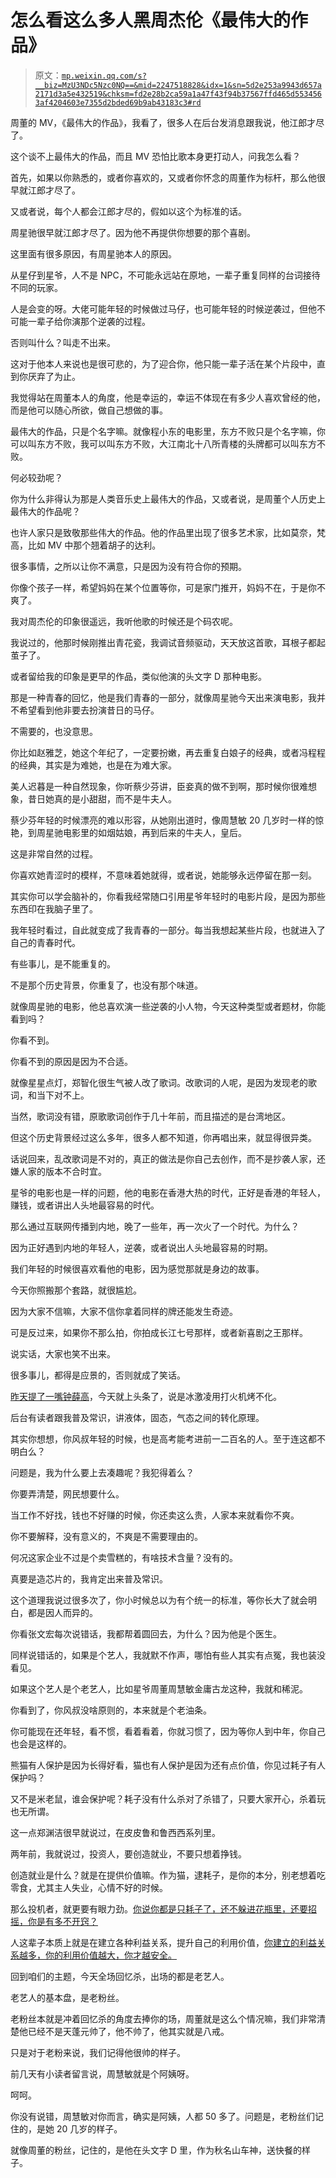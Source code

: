 # 怎么看这么多人黑周杰伦《最伟大的作品》

> 原文：[`mp.weixin.qq.com/s?__biz=MzU3NDc5Nzc0NQ==&mid=2247518828&idx=1&sn=5d2e253a9943d657a2171d3a5e432519&chksm=fd2e28b2ca59a1a47f43f94b37567ffd465d5534563af4204603e7355d2bded69b9ab43183c3#rd`](http://mp.weixin.qq.com/s?__biz=MzU3NDc5Nzc0NQ==&mid=2247518828&idx=1&sn=5d2e253a9943d657a2171d3a5e432519&chksm=fd2e28b2ca59a1a47f43f94b37567ffd465d5534563af4204603e7355d2bded69b9ab43183c3#rd)

周董的 MV，《最伟大的作品》，我看了，很多人在后台发消息跟我说，他江郎才尽了。

这个谈不上最伟大的作品，而且 MV 恐怕比歌本身更打动人，问我怎么看？

首先，如果以你熟悉的，或者你喜欢的，又或者你怀念的周董作为标杆，那么他很早就江郎才尽了。

又或者说，每个人都会江郎才尽的，假如以这个为标准的话。

周星驰很早就江郎才尽了。因为他不再提供你想要的那个喜剧。

这里面有很多原因，有周星驰本人的原因。

从星仔到星爷，人不是 NPC，不可能永远站在原地，一辈子重复同样的台词接待不同的玩家。

人是会变的呀。大佬可能年轻的时候做过马仔，也可能年轻的时候逆袭过，但他不可能一辈子给你演那个逆袭的过程。

否则叫什么？叫走不出来。

这对于他本人来说也是很可悲的，为了迎合你，他只能一辈子活在某个片段中，直到你厌弃了为止。

我觉得站在周董本人的角度，他是幸运的，幸运不体现在有多少人喜欢曾经的他，而是他可以随心所欲，做自己想做的事。

最伟大的作品，只是个名字嘛。就像程小东的电影里，东方不败只是个名字嘛，你可以叫东方不败，我可以叫东方不败，大江南北十八所青楼的头牌都可以叫东方不败。

何必较劲呢？

你为什么非得认为那是人类音乐史上最伟大的作品，又或者说，是周董个人历史上最伟大的作品呢？

也许人家只是致敬那些伟大的作品。他的作品里出现了很多艺术家，比如莫奈，梵高，比如 MV 中那个翘着胡子的达利。

很多事情，之所以让你不满意，只是因为没有符合你的预期。

你像个孩子一样，希望妈妈在某个位置等你，可是家门推开，妈妈不在，于是你不爽了。

我对周杰伦的印象很遥远，我听他歌的时候还是个码农呢。

我说过的，他那时候刚推出青花瓷，我调试音频驱动，天天放这首歌，耳根子都起茧子了。

或者留给我的印象是更早的作品，类似他演的头文字 D 那种电影。

那是一种青春的回忆，他是我们青春的一部分，就像周星驰今天出来演电影，我并不希望看到他非要去扮演昔日的马仔。

不需要的，也没意思。

你比如赵雅芝，她这个年纪了，一定要扮嫩，再去重复白娘子的经典，或者冯程程的经典，其实是为难她，也是在为难大家。

美人迟暮是一种自然现象，你听蔡少芬讲，臣妾真的做不到啊，那时候你很难想象，昔日她真的是小甜甜，而不是牛夫人。

蔡少芬年轻的时候漂亮的难以形容，从她刚出道时，像周慧敏 20 几岁时一样的惊艳，到周星驰电影里的如烟姑娘，再到后来的牛夫人，皇后。

这是非常自然的过程。

你喜欢她青涩时的模样，不意味着她就得，或者说，她能够永远停留在那一刻。

其实你可以学会脑补的，你看我经常随口引用星爷年轻时的电影片段，是因为那些东西印在我脑子里了。

我年轻时看过，自此就变成了我青春的一部分。每当我想起某些片段，也就进入了自己的青春时代。

有些事儿，是不能重复的。

不是那个历史背景，你重复了，也没有那个味道。

就像周星驰的电影，他总喜欢演一些逆袭的小人物，今天这种类型或者题材，你能看到吗？

你看不到。

你看不到的原因是因为不合适。

就像星星点灯，郑智化很生气被人改了歌词。改歌词的人呢，是因为发现老的歌词，和当下对不上。

当然，歌词没有错，原歌歌词创作于几十年前，而且描述的是台湾地区。

但这个历史背景经过这么多年，很多人都不知道，你再唱出来，就显得很异类。

话说回来，乱改歌词是不对的，真正的做法是你自己去创作，而不是抄袭人家，还嫌人家的版本不合时宜。

星爷的电影也是一样的问题，他的电影在香港大热的时代，正好是香港的年轻人，赚钱，或者讲出人头地最容易的时代。

那么通过互联网传播到内地，晚了一些年，再一次火了一个时代。为什么？

因为正好遇到内地的年轻人，逆袭，或者说出人头地最容易的时期。

我们年轻的时候很喜欢看他的电影，因为感觉那就是身边的故事。

今天你照搬那个套路，就很尴尬。

因为大家不信嘛，大家不信你拿着同样的牌还能发生奇迹。

可是反过来，如果你不那么拍，你拍成长江七号那样，或者新喜剧之王那样。

说实话，大家也笑不出来。

很多事儿，都得是应景的，否则就成了笑话。

[昨天提了一嘴钟薛高](http://mp.weixin.qq.com/s?__biz=MzU0MjYwNDU2Mw==&mid=2247507061&idx=2&sn=5e52863369a3e82e5339c12f506dc46e&chksm=fb1ab009cc6d391f5b33a021739c28287972f74806f33fd7dddd1a95da0ce03d0da6cfd7cf28&scene=21#wechat_redirect)，今天就上头条了，说是冰激凌用打火机烤不化。

后台有读者跟我普及常识，讲液体，固态，气态之间的转化原理。

其实你想想，你风叔年轻的时候，也是高考能考进前一二百名的人。至于连这都不明白么？

问题是，我为什么要上去凑趣呢？我犯得着么？

你要弄清楚，网民想要什么。

当工作不好找，钱也不好赚的时候，你还卖这么贵，人家本来就看你不爽。

你不要解释，没有意义的，不爽是不需要理由的。

何况这家企业不过是个卖雪糕的，有啥技术含量？没有的。

真要是造芯片的，我肯定出来普及常识。

这个道理我说过很多次了，你小时候总以为有个统一的标准，等你长大了就会明白，都是因人而异的。

你看张文宏每次说错话，我都帮着圆回去，为什么？因为他是个医生。

同样说错话的，如果是个艺人，我就默不作声，哪怕有些人其实有点冤，我也装没看见。

如果这个艺人是个老艺人，比如星爷周董周慧敏金庸古龙这种，我就和稀泥。

你看到了，你风叔没啥原则的，本来就是个老油条。

你可能现在还年轻，看不惯，看着看着，你就习惯了，因为等你人到中年，你自己也会是这样的。

熊猫有人保护是因为长得好看，猫也有人保护是因为还有点价值，你见过耗子有人保护吗？

又不是米老鼠，谁会保护呢？耗子没有什么杀对了杀错了，只要大家开心，杀着玩也无所谓。

这一点郑渊洁很早就说过，在皮皮鲁和鲁西西系列里。

两年前，我就说过，投资人，要创造就业，不要只想着挣钱。

创造就业是什么？就是在提供价值嘛。作为猫，逮耗子，是你的本分，别老想着吃零食，尤其主人失业，心情不好的时候。

那么投机者，就更要有眼力劲。[你说你都是只耗子了，还不躲进花瓶里，还要招摇，你是有多不开窍？](https://mp.weixin.qq.com/s?__biz=MzU0MjYwNDU2Mw==&mid=2247501675&idx=2&sn=61e78ca4ad9e168e583cb5bc3e6bffea&chksm=fb1aab17cc6d2201361b39e913480293634d44dd2aa12b6301597eac9551b640a9f01411e59b&token=1781459848&lang=zh_CN&scene=21#wechat_redirect)

人这辈子本质上就是在建立各种利益关系，提升自己的利用价值，[你建立的利益关系越多，你的利用价值越大，你才越安全。](http://mp.weixin.qq.com/s?__biz=MzU3NDc5Nzc0NQ==&mid=2247518802&idx=1&sn=bbab643ae1ac434e1a5df02a86f52cb4&chksm=fd2e288cca59a19a9063ea2305aa8cba2f95666d72fd5d83248f808a61d11922b1ac6b39d6f1&scene=21#wechat_redirect)

回到咱们的主题，今天全场回忆杀，出场的都是老艺人。

老艺人的基本盘，是老粉丝。

老粉丝本就是冲着回忆杀的角度去捧你的场，周董就是这么个情况嘛，我们非常清楚他已经不是天蓬元帅了，他不帅了，他其实就是八戒。

只是对于老粉来说，我们记得他很帅的样子。

前几天有小读者留言说，周慧敏就是个阿姨呀。

呵呵。

你没有说错，周慧敏对你而言，确实是阿姨，人都 50 多了。问题是，老粉丝们记住的，是她 20 几岁的样子。

就像周董的粉丝，记住的，是他在头文字 D 里，作为秋名山车神，送快餐的样子。
